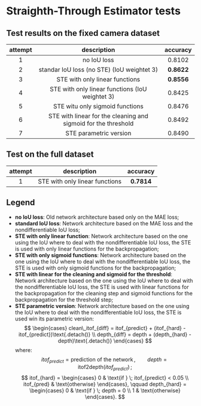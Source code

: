 # Straighth-Through Estimator tests

## Test results on the fixed camera dataset

| attempt | description                                                      |   accuracy   |
| :-----: | :--------------------------------------------------------------: | :----------: |
|    1    |  no IoU loss                                                     |    0.8102    |
|    2    |  standar IoU loss (no STE) (IoU weightet 3)                      |  **0.8622**  |
|    3    |  STE with only linear functions                                  |  **0.8556**  |
|    4    |  STE with only linear functions (IoU weightet 3)                 |    0.8425    |
|    5    |  STE witu only sigmoid functions                                 |    0.8476    |
|    6    |  STE with linear for the cleaning and sigmoid for the threshold  |    0.8492    |
|    7    |  STE parametric version                                          |    0.8490    |

## Test on the full dataset

| attempt | description                                                      |   accuracy   |
| :-----: | :--------------------------------------------------------------: | :----------: |
|    1    |  STE with only linear functions                                  |  **0.7814**  |

## Legend

- **no IoU loss**: Old network architecture based only on the MAE loss;
- **standard IoU loss**: Network architecture based on the MAE loss and the nondifferentiable IoU loss;
- **STE with only linear function**: Network architecture based on the one using the IoU where to deal with the nondifferentiable IoU loss, the STE is used with only linear functions for the backpropagation;
- **STE with only sigmoid functions**: Network architecture based on the one using the IoU where to deal with the nondifferentiable IoU loss, the STE is used with only sigmoid functions for the backpropagation;
- **STE with linear for the cleaning and sigmoid for the threshold**: Network architecture based on the one using the IoU where to deal with the nondifferentiable IoU loss, the STE is used with linear functions for the backpropagation for the cleaning step and sigmoid functions for the backpropagation for the threshold step;
- **STE parametric version**: Network architecture based on the one using the IoU where to deal with the nondifferentiable IoU loss, the STE is used win its parametric version:
    $$
        \begin{cases}
            clean\_itof_{diff} = itof_{predict} + (itof_{hard} - itof_{predict})\text{.detach()} \\
            depth_{diff} = depth + (depth_{hard} - depth)\text{.detach()}
        \end{cases}
    $$
    where:
    $$
        itof_{predict} = \text{prediction of the network}\,, \qquad
        depth = \text{itof2depth}(itof_{predict})\,;
    $$
    $$
        itof_{hard} =
            \begin{cases}
                0 & \text{if } \; itof_{predict} < 0.05 \\
                itof_{pred} & \text{otherwise}
            \end{cases}, \qquad
        depth_{hard} =
            \begin{cases}
                0 & \text{if } \; depth = 0 \\
                1 & \text{otherwise}
            \end{cases}.
    $$
